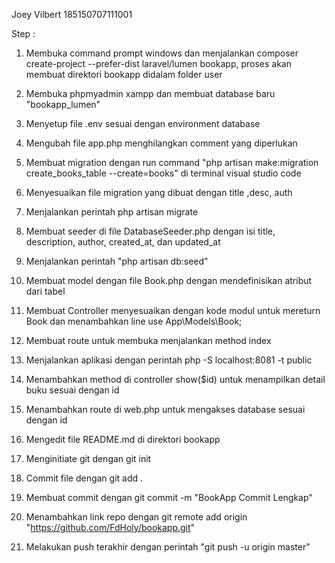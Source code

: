 Joey Vilbert 185150707111001

Step : 

1. Membuka command prompt windows dan menjalankan composer create-project --prefer-dist laravel/lumen bookapp, proses akan membuat direktori bookapp didalam folder user

2. Membuka phpmyadmin xampp dan membuat database baru "bookapp_lumen"

3. Menyetup file .env sesuai dengan environment database

4. Mengubah file app.php menghilangkan comment yang diperlukan

5. Membuat migration dengan run command "php artisan make:migration create_books_table --create=books" di terminal visual studio code

6. Menyesuaikan file migration yang dibuat dengan title ,desc, auth

7. Menjalankan perintah php artisan migrate

8. Membuat seeder di file DatabaseSeeder.php dengan isi title, description, author, created_at, dan updated_at

9. Menjalankan perintah "php artisan db:seed"

10. Membuat model dengan file Book.php dengan mendefinisikan atribut dari tabel

11. Membuat Controller menyesuaikan dengan kode modul untuk mereturn Book dan menambahkan line use App\Models\Book;

12. Membuat route untuk membuka menjalankan method index

13. Menjalankan aplikasi dengan perintah php -S localhost:8081 -t public

14. Menambahkan method di controller show($id) untuk menampilkan detail buku sesuai dengan id

15. Menambahkan route di web.php untuk mengakses database sesuai dengan id

16. Mengedit file README.md di direktori bookapp

17. Menginitiate git dengan git init

18. Commit file dengan git add . 

19. Membuat commit dengan git commit -m "BookApp Commit Lengkap"

20. Menambahkan link repo dengan git remote add origin "https://github.com/FdHoly/bookapp.git"

21. Melakukan push terakhir dengan perintah "git push -u origin master"